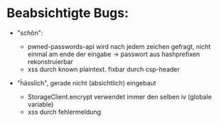 # Beabsichtigte Bugs:
- "schön":
	- pwned-passwords-api wird nach jedem zeichen gefragt, nicht einmal am ende der eingabe -> passwort aus hashprefixen rekonstruierbar
	- xss durch known plaintext. fixbar durch csp-header

- "ḧässlich", gerade nicht (absichtlich) eingebaut
	- StorageClient.encrypt verwendet immer den selben iv (globale variable)
	- xss durch fehlermeldung
